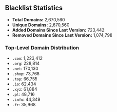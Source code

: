 ## Blacklist Statistics

- **Total Domains:** 2,670,560
- **Unique Domains:** 2,670,560
- **Added Domains Since Last Version:** 723,442
- **Removed Domains Since Last Version:** 1,074,798

### Top-Level Domain Distribution

-  `.com`: 1,223,412
-  `.org`: 228,814
-  `.net`: 170,130
-  `.shop`: 73,768
-  `.top`: 66,755
-  `.io`: 62,434
-  `.xyz`: 61,884
-  `.pl`: 48,716
-  `.info`: 44,349
-  `.fr`: 35,968
